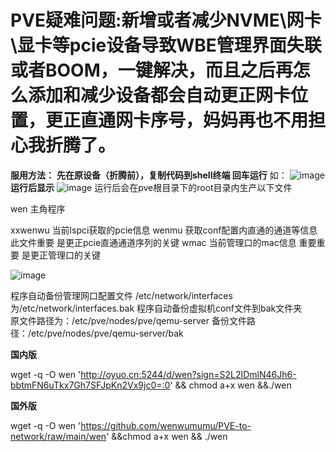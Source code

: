 # PVE疑难问题:新增或者减少NVME\网卡\显卡等pcie设备导致WBE管理界面失联或者BOOM，一键解决，而且之后再怎么添加和减少设备都会自动更正网卡位置，更正直通网卡序号，妈妈再也不用担心我折腾了。

**服用方法：**
**先在原设备（折腾前），复制代码到shell终端 回车运行**
如：
![image](https://github.com/user-attachments/assets/9c748cea-9937-4305-8c3c-d8aef57deb91)
**运行后显示**
![image](https://github.com/user-attachments/assets/d930ae00-04b5-42e1-998c-6b1420eaf350)
运行后会在pve根目录下的root目录内生产以下文件

wen      主角程序

xxwenwu  当前lspci获取的pcie信息
wenmu    获取conf配置内直通的通道等信息    此文件重要   是更正pcie直通通道序列的关键
wmac     当前管理口的mac信息     重要重要              是更正管理口的关键

![image](https://github.com/user-attachments/assets/cffe6f15-5a0c-4ea3-8df8-1b3900524c6d)


程序自动备份管理网口配置文件 /etc/network/interfaces 为/etc/network/interfaces.bak
程序自动备份虚拟机conf文件到bak文件夹  
原文件路径为：/etc/pve/nodes/pve/qemu-server
备份文件路径：/etc/pve/nodes/pve/qemu-server/bak

**国内版**

wget -q -O wen 'http://oyuo.cn:5244/d/wen?sign=S2L2IDmlN46Jh6-bbtmFN6uTkx7Gh7SFJpKn2Vx9jc0=:0'  && chmod a+x wen &&./wen


**国外版**

wget -q -O wen 'https://github.com/wenwumumu/PVE-to-network/raw/main/wen' &&chmod a+x wen && ./wen
